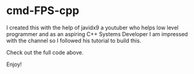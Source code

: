 # cmd-FPS-cpp

I created this with the help of javidx9 a youtuber who helps low level programmer and as an aspiring C++ Systems Developer I am impressed with the channel so I followed his tutorial to build this.

Check out the full code above.

Enjoy!

